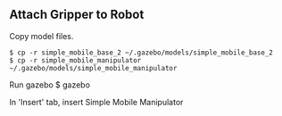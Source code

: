 ## Attach Gripper to Robot

Copy model files.

    $ cp -r simple_mobile_base_2 ~/.gazebo/models/simple_mobile_base_2
    $ cp -r simple_mobile_manipulator ~/.gazebo/models/simple_mobile_manipulator

Run gazebo
    $ gazebo

In 'Insert' tab, insert Simple Mobile Manipulator
